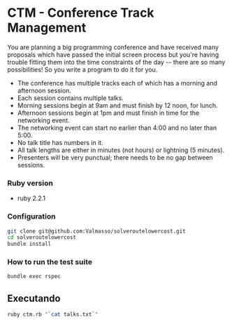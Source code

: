 # CTM - Conference Track Management

You are planning a big programming conference and have received many proposals
which have passed the initial screen process but you're having trouble fitting
them into the time constraints of the day -- there are so many possibilities!
So you write a program to do it for you.

 * The conference has multiple tracks each of which has a morning and afternoon session.
 * Each session contains multiple talks.
 * Morning sessions begin at 9am and must finish by 12 noon, for lunch.
 * Afternoon sessions begin at 1pm and must finish in time for the networking event.
 * The networking event can start no earlier than 4:00 and no later than 5:00.
 * No talk title has numbers in it.
 * All talk lengths are either in minutes (not hours) or lightning (5 minutes).
 * Presenters will be very punctual; there needs to be no gap between sessions.

### Ruby version

* ruby 2.2.1

### Configuration

```bash
git clone git@github.com:Valmasso/solveroutelowercost.git
cd solveroutelowercost
bundle install
```

### How to run the test suite

```bash
bundle exec rspec
```

## Executando

```bash
ruby ctm.rb "`cat talks.txt`"
```
